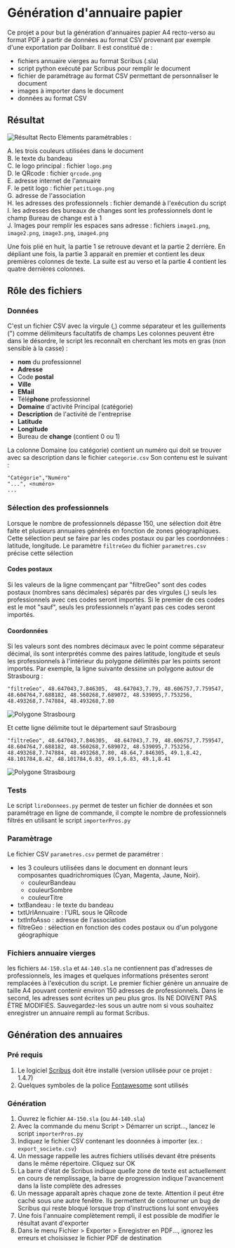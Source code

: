 # Génération d'annuaire papier
Ce projet a pour but la génération d'annuaires papier A4 recto-verso au format PDF à partir de données au format CSV provenant par exemple d'une exportation par Dolibarr.
Il est constitué de :

* fichiers annuaire vierges au format Scribus (.sla)
* script python exécuté par Scribus pour remplir le document
* fichier de paramétrage au format CSV permettant de personnaliser le document
* images à importer dans le document
* données au format CSV
## Résultat
![Résultat Recto](doc/resultatRecto.png)
Eléments paramétrables : 

A. les trois couleurs utilisées dans le document\
B. le texte du bandeau\
C. le logo principal : fichier `logo.png`\
D. le QRcode : fichier `qrcode.png`\
E. adresse internet de l'annuaire\
F. le petit logo : fichier `petitLogo.png`\
G. adresse de l'association\
H. les adresses des professionnels : fichier demandé à l'exécution du script\
I. les adresses des bureaux de changes sont les professionnels dont le champ Bureau de change est à 1\
J. Images pour remplir les espaces sans adresse : fichiers `image1.png`, `image2.png`, `image3.png`, `image4.png`


Une fois plié en huit, la partie 1 se retrouve devant et la partie 2 derrière. En dépliant une fois, la partie 3  apparait en premier et contient les deux premières colonnes de texte. La suite est au verso et la partie 4 contient les quatre dernières colonnes.

## Rôle des fichiers
### Données
C'est un fichier CSV avec la virgule (,) comme séparateur et les guillements (") comme délimiteurs facultatifs de champs
Les colonnes peuvent être dans le désordre, le script les reconnaît en cherchant les mots en gras (non sensible à la casse) :

* __nom__ du professionnel
* __Adresse__
* Code __postal__
* __Ville__
* __EMail__
* Télé**phone** professionnel 
* __Domaine__ d'activité Principal (catégorie)
* __Description__ de l'activité de l'entreprise
* __Latitude__
* __Longitude__
* Bureau de __change__ (contient 0 ou 1)

La colonne Domaine (ou catégorie) contient un numéro qui doit se trouver avec sa description dans le fichier `categorie.csv`
Son contenu est le suivant : 
```
"Catégorie","Numéro"
"...", <numéro>
...
```
### Sélection des professionnels
Lorsque le nombre de professionnels dépasse 150, une sélection doit être faite et plusieurs annuaires générés en fonction de zones géographiques.
Cette sélection peut se faire par les codes postaux ou par les coordonnées : latitude, longitude.
Le paramètre `filtreGeo` du fichier `parametres.csv` précise cette sélection

#### Codes postaux
Si les valeurs de la ligne commençant par "filtreGeo" sont des codes postaux (nombres sans décimales) séparés par des virgules (,) seuls les professionnels avec ces codes seront importés. Si le premier de ces codes est le mot "sauf", seuls les professionnels n'ayant pas ces codes seront importés.

#### Coordonnées
Si les valeurs sont des nombres décimaux avec le point comme séparateur décimal, ils sont interprétés comme des paires latitude, longitude et seuls les professionnels à l'intérieur du polygone délimités par les points seront importés.
Par exemple, la ligne suivante dessine un polygone autour de Strasbourg :
```
"filtreGeo", 48.647043,7.846305,  48.647043,7.79, 48.606757,7.759547, 48.604764,7.688182, 48.560268,7.689072, 48.539095,7.753256, 48.493268,7.747884, 48.493268,7.80
```
![Polygone Strasbourg](imgExemples/polygoneStrasbourg.jpg)

Et cette ligne délimite tout le département sauf Strasbourg
```
"filtreGeo", 48.647043,7.846305,  48.647043,7.79, 48.606757,7.759547, 48.604764,7.688182, 48.560268,7.689072, 48.539095,7.753256, 48.493268,7.747884, 48.493268,7.80, 48.64,7.846305, 49.1,8.42, 48.101784,8.42, 48.101784,6.83, 49.1,6.83, 49.1,8.41
```
![Polygone Strasbourg](imgExemples/polygoneHorsStrasbourg.jpg)

### Tests
Le script `lireDonnees.py` permet de tester un fichier de données et son paramétrage en ligne de commande, il compte le nombre de professionnels filtrés en utilisant le script `importerPros.py`

### Paramètrage
Le fichier CSV `parametres.csv` permet de paramétrer :
* les 3 couleurs utilisées dans le document en donnant leurs composantes quadrichromiques (Cyan, Magenta, Jaune, Noir).
    * couleurBandeau
    * couleurSombre
    * couleurTitre
* txtBandeau : le texte du bandeau
* txtUrlAnnuaire : l'URL sous le QRcode
* txtInfoAsso : adresse de l'association
* filtreGeo : sélection en fonction des codes postaux ou d'un polygone géographique

### Fichiers annuaire vierges
les fichiers `A4-150.sla` et `A4-140.sla` ne contiennent pas d'adresses de professionnels, les images et quelques informations présentes seront remplacées à l'exécution du script. Le premier fichier génère un annuaire de taille A4 pouvant contenir environ 150 adresses de professionnels. Dans le second, les adresses sont écrites un peu plus gros.
Ils NE DOIVENT PAS ÊTRE MODIFIÉS. Sauvegardez-les sous un autre nom si vous souhaitez enregistrer un annuaire rempli au format Scribus.

## Génération des annuaires
### Pré requis
1. Le logiciel [Scribus](https://www.scribus.net) doit être installé (version utilisée pour ce projet : 1.4.7)
1. Quelques symboles de la police [Fontawesome](https://fontawesome.com/how-to-use/on-the-desktop/setup/getting-started) sont utilisés

### Génération
1. Ouvrez le fichier `A4-150.sla` (ou `A4-140.sla`)
1. Avec la commande du menu Script > Démarrer un script..., lancez le script `importerPros.py`
1. Indiquez le fichier CSV contenant les doonnées à importer (ex. : `export_societe.csv`)
1. Un message rappelle les autres fichiers utilisés devant être présents dans le même répertoire. Cliquez sur OK
1. La barre d'état de Scribus indique quelle zone de texte est actuellement en cours de remplissage, la barre de progression indique l'avancement dans la liste complète des adresses
1. Un message apparaît après chaque zone de texte. Attention il peut être caché sous une autre fenêtre. Ils permettent de contourner un bug de Scribus qui reste bloqué lorsque trop d'instructions lui sont envoyées
1. Une fois l'annuaire complètement rempli, il est possible de modifier le résultat avant d'exporter
1. Dans le menu Fichier > Exporter > Enregistrer en PDF..., ignorez les erreurs et choisissez le fichier PDF de destination
